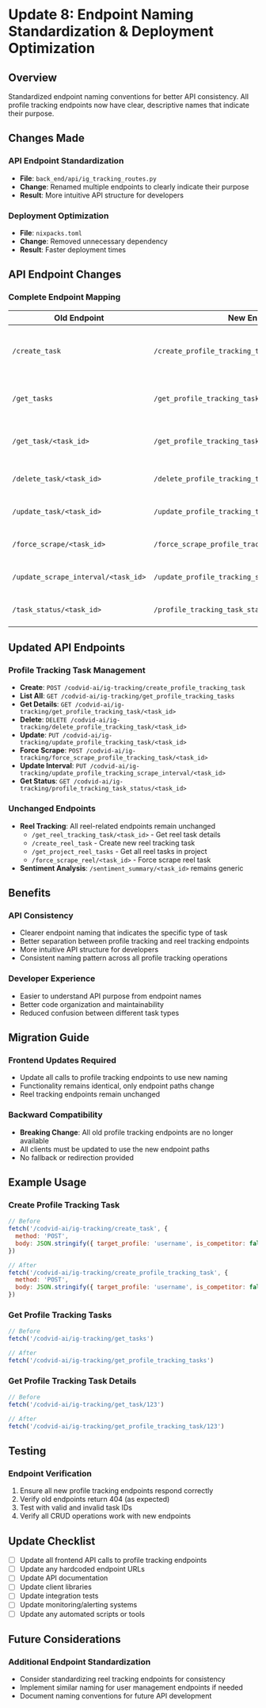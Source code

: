 # Update 8: Endpoint Naming Standardization & Deployment Optimization

## Overview
Standardized endpoint naming conventions for better API consistency. All profile tracking endpoints now have clear, descriptive names that indicate their purpose.

## Changes Made

### API Endpoint Standardization
- **File**: `back_end/api/ig_tracking_routes.py`
- **Change**: Renamed multiple endpoints to clearly indicate their purpose
- **Result**: More intuitive API structure for developers

### Deployment Optimization
- **File**: `nixpacks.toml`
- **Change**: Removed unnecessary dependency
- **Result**: Faster deployment times

## API Endpoint Changes

### Complete Endpoint Mapping

| Old Endpoint | New Endpoint | Purpose |
|--------------|--------------|---------|
| `/create_task` | `/create_profile_tracking_task` | Create new profile tracking task |
| `/get_tasks` | `/get_profile_tracking_tasks` | List all profile tracking tasks |
| `/get_task/<task_id>` | `/get_profile_tracking_task/<task_id>` | Get specific task details |
| `/delete_task/<task_id>` | `/delete_profile_tracking_task/<task_id>` | Delete tracking task |
| `/update_task/<task_id>` | `/update_profile_tracking_task/<task_id>` | Update task properties |
| `/force_scrape/<task_id>` | `/force_scrape_profile_tracking_task/<task_id>` | Force immediate scraping |
| `/update_scrape_interval/<task_id>` | `/update_profile_tracking_scrape_interval/<task_id>` | Update scraping frequency |
| `/task_status/<task_id>` | `/profile_tracking_task_status/<task_id>` | Get task processing status |

## Updated API Endpoints

### Profile Tracking Task Management
- **Create**: `POST /codvid-ai/ig-tracking/create_profile_tracking_task`
- **List All**: `GET /codvid-ai/ig-tracking/get_profile_tracking_tasks`
- **Get Details**: `GET /codvid-ai/ig-tracking/get_profile_tracking_task/<task_id>`
- **Delete**: `DELETE /codvid-ai/ig-tracking/delete_profile_tracking_task/<task_id>`
- **Update**: `PUT /codvid-ai/ig-tracking/update_profile_tracking_task/<task_id>`
- **Force Scrape**: `POST /codvid-ai/ig-tracking/force_scrape_profile_tracking_task/<task_id>`
- **Update Interval**: `PUT /codvid-ai/ig-tracking/update_profile_tracking_scrape_interval/<task_id>`
- **Get Status**: `GET /codvid-ai/ig-tracking/profile_tracking_task_status/<task_id>`

### Unchanged Endpoints
- **Reel Tracking**: All reel-related endpoints remain unchanged
  - `/get_reel_tracking_task/<task_id>` - Get reel task details
  - `/create_reel_task` - Create new reel tracking task
  - `/get_project_reel_tasks` - Get all reel tasks in project
  - `/force_scrape_reel/<task_id>` - Force scrape reel task
- **Sentiment Analysis**: `/sentiment_summary/<task_id>` remains generic

## Benefits

### API Consistency
- Clearer endpoint naming that indicates the specific type of task
- Better separation between profile tracking and reel tracking endpoints
- More intuitive API structure for developers
- Consistent naming pattern across all profile tracking operations

### Developer Experience
- Easier to understand API purpose from endpoint names
- Better code organization and maintainability
- Reduced confusion between different task types

## Migration Guide

### Frontend Updates Required
- Update all calls to profile tracking endpoints to use new naming
- Functionality remains identical, only endpoint paths change
- Reel tracking endpoints remain unchanged

### Backward Compatibility
- **Breaking Change**: All old profile tracking endpoints are no longer available
- All clients must be updated to use the new endpoint paths
- No fallback or redirection provided

## Example Usage

### Create Profile Tracking Task
```javascript
// Before
fetch('/codvid-ai/ig-tracking/create_task', {
  method: 'POST',
  body: JSON.stringify({ target_profile: 'username', is_competitor: false })
})

// After
fetch('/codvid-ai/ig-tracking/create_profile_tracking_task', {
  method: 'POST',
  body: JSON.stringify({ target_profile: 'username', is_competitor: false })
})
```

### Get Profile Tracking Tasks
```javascript
// Before
fetch('/codvid-ai/ig-tracking/get_tasks')

// After
fetch('/codvid-ai/ig-tracking/get_profile_tracking_tasks')
```

### Get Profile Tracking Task Details
```javascript
// Before
fetch('/codvid-ai/ig-tracking/get_task/123')

// After
fetch('/codvid-ai/ig-tracking/get_profile_tracking_task/123')
```

## Testing

### Endpoint Verification
1. Ensure all new profile tracking endpoints respond correctly
2. Verify old endpoints return 404 (as expected)
3. Test with valid and invalid task IDs
4. Verify all CRUD operations work with new endpoints

## Update Checklist

- [ ] Update all frontend API calls to profile tracking endpoints
- [ ] Update any hardcoded endpoint URLs
- [ ] Update API documentation
- [ ] Update client libraries
- [ ] Update integration tests
- [ ] Update monitoring/alerting systems
- [ ] Update any automated scripts or tools

## Future Considerations

### Additional Endpoint Standardization
- Consider standardizing reel tracking endpoints for consistency
- Implement similar naming for user management endpoints if needed
- Document naming conventions for future API development
